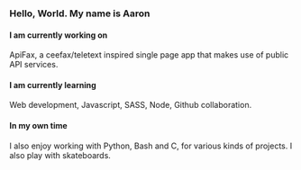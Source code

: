 ### Hello, World. My name is Aaron

#### I am currently working on
ApiFax, a ceefax/teletext inspired single page app that makes use of public API services.

#### I am currently learning
Web development, Javascript, SASS, Node, Github collaboration.

#### In my own time
I also enjoy working with Python, Bash and C, for various kinds of projects. I also play with skateboards.


<!--
**aaron-watts/aaron-watts** is a ✨ _special_ ✨ repository because its `README.md` (this file) appears on your GitHub profile.

Here are some ideas to get you started:

- 🔭 I’m currently working on ...
- 🌱 I’m currently learning ...
- 👯 I’m looking to collaborate on ...
- 🤔 I’m looking for help with ...
- 💬 Ask me about ...
- 📫 How to reach me: ...
- 😄 Pronouns: ...
- ⚡ Fun fact: ...
-->
